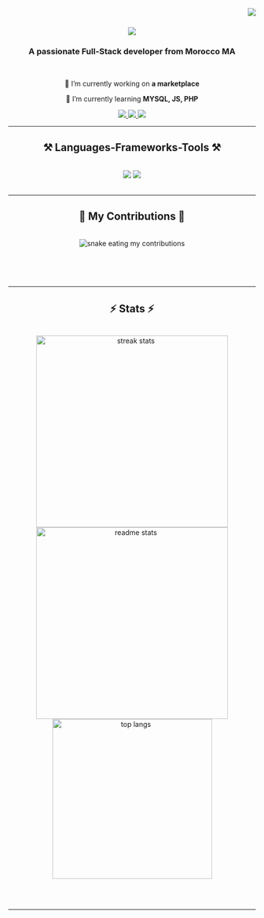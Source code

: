 <img align="right" src="https://visitor-badge.laobi.icu/badge?page_id=SahZikO.SahZikO" />

<h1 align="center">
    <img src="https://readme-typing-svg.herokuapp.com/?font=Righteous&size=35&center=true&vCenter=true&width=500&height=70&duration=4000&lines=Hi+There!+👋;+I'm+Abelhoud+Zakaria!;" />
</h1>

<h3 align="center">A passionate Full-Stack developer from Morocco MA</h3>

<br/>

<div align="center">
 
 🔭 I’m currently working on **a marketplace**
 
 🌱 I’m currently learning **MYSQL, JS, PHP**

 </div>
 
<div align="center"> 
  <a href="mailto:abelhoudzakaria@gmail.com">
    <img src="https://img.shields.io/badge/Gmail-333333?style=for-the-badge&logo=gmail&logoColor=red" />
  </a>
  <a href="https://www.linkedin.com/in/zakaria-abelhoud-04a93b299/" target="_blank">
    <img src="https://img.shields.io/badge/LinkedIn-0077B5?style=for-the-badge&logo=linkedin&logoColor=white" target="_blank" />
  </a>
  <a href="https://github.com/SahZikO" target="_blank">
     <img src="https://img.shields.io/badge/Portfolio-a6bbcc?style=for-the-badge&logo=todoist&logoColor=white" target="_blank" /> <!-- sqlite, safari, google-chrome are other good icon options -->
  </a>
</div>

 <hr/>
 
<h2 align="center">⚒️ Languages-Frameworks-Tools ⚒️</h2>
<br/>
<div align="center">
    <img src="https://skillicons.dev/icons?i=react,bootstrap,html,css,vscode,github,figma,tailwind,git,r" />
    <img src="https://skillicons.dev/icons?i=nodejs,python,javascript,typescript,express,c,java,nextjs,mysql" /><br>
</div>

<br/>
<hr/>

<div align="center">
  <h2>🐍 My Contributions 🐍</h2>
  <br>
  <img alt="snake eating my contributions" src="https://raw.githubusercontent.com/SahZikO/SahZikO/output/github-contribution-grid-snake.svg" />
  
  <br/><br/><br/>
</div>

<hr/>

<h2 align="center">⚡ Stats ⚡</h2>
<br>
<div align=center>
  <img width=390 src="https://github-readme-streak-stats.vercel.app/?user=SahZikO&theme=react&border_radius=10" alt="streak stats"/>
  <img width=390 src="https://github-readme-stats.vercel.app/api?username=SahZikO&show_icons=true&theme=react&rank_icon=github&border_radius=10" alt="readme stats" />
 
  <br/>
  <img width=325 align="center" src="https://github-readme-stats.vercel.app/api/top-langs/?username=SahZikO&langs_count=8&layout=compact&theme=react&border_radius=10&size_weight=0.5&count_weight=0.5&exclude_repo=github-readme-stats" alt="top langs" />
</div>

<br/><br/>

<hr/>

<br/>


<br/>
